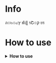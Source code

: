 # Info
ภ๏๒๏๔ץ ฬเɭɭ รՇ๏ק ยร

# How to use 

<details>
<summary><b>How to use</b></summary>
https://www.wevideo.com/view/2669911079

</details>    

	




